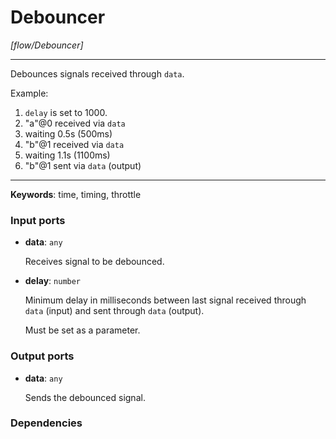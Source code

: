 # Debouncer

_[flow/Debouncer]_

---

Debounces signals received through `data`.  
  
Example:  
1. `delay` is set to 1000.  
2. "a"@0 received via `data`  
3. waiting 0.5s (500ms)  
4. "b"@1 received via `data`  
5. waiting 1.1s (1100ms)  
6. "b"@1 sent via `data` (output)  

---

__Keywords__: time, timing, throttle

### Input ports

* __data__: ` any `


    Receives signal to be debounced.  


* __delay__: ` number `


    Minimum delay in milliseconds between last signal received through `data` (input) and sent through `data` (output).  
      
    Must be set as a parameter.  

### Output ports

* __data__: ` any `


    Sends the debounced signal.  

### Dependencies




